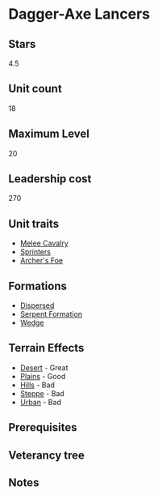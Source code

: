 # Dagger-Axe Lancers

## Stars
4.5

## Unit count
18

## Maximum Level
20

## Leadership cost
270

## Unit traits
* [Melee Cavalry](../../unit-traits/melee-cavalry.md)
* [Sprinters](../../unit-traits/sprinters.md)
* [Archer's Foe](../../unit-traits/archers-foe.md)

## Formations
* [Dispersed](../../formations/dispersed.md)
* [Serpent Formation](../../formations/serpent-formation.md)
* [Wedge](../../formations/wedge.md)

## Terrain Effects
* [Desert](../../terrain-effects/desert) - Great
* [Plains](../../terrain-effects/) - Good
* [Hills](../../terrain-effects/) - Bad
* [Steppe](../../terrain-effects/) - Bad
* [Urban](../../terrain-effects/) - Bad

## Prerequisites

## Veterancy tree

## Notes
